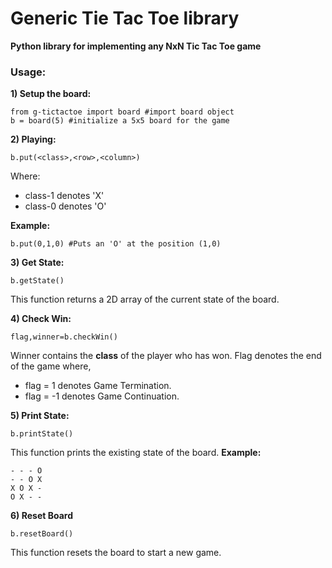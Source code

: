 # Generic Tie Tac Toe library
**Python library for implementing any NxN Tic Tac Toe game**
### Usage:

**1) Setup the board:**

    from g-tictactoe import board #import board object
    b = board(5) #initialize a 5x5 board for the game

**2) Playing:**

    b.put(<class>,<row>,<column>)

Where:
 - class-1 denotes 'X'
- class-0 denotes 'O'

**Example:**

    b.put(0,1,0) #Puts an 'O' at the position (1,0)


   **3) Get State:**
   
    b.getState()
This function returns a 2D array of the current state of the board.

**4) Check Win:**

    flag,winner=b.checkWin()
   Winner contains the **class** of the player who has won.
   Flag denotes the end of the game where,
   

 - flag = 1 denotes Game Termination.
 - flag = -1 denotes Game Continuation.

 **5) Print State:**
 

    b.printState()
This function prints the existing state of the board.
**Example:**

    - - - O
    - - O X
    X O X -
    O X - -
**6) Reset Board**

    b.resetBoard()
   This function resets the board to start a new game.
